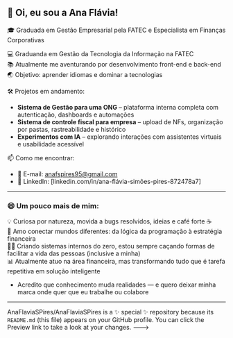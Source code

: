 ## 👋 Oi, eu sou a Ana Flávia!

🎓 Graduada em Gestão Empresarial pela FATEC e Especialista em Finanças Corporativas 

💻 Graduanda em Gestão da Tecnologia da Informação na FATEC  
📚 Atualmente me aventurando por desenvolvimento front-end e back-end  
🌏 Objetivo: aprender idiomas e dominar a tecnologias

🛠️ Projetos em andamento:  
- **Sistema de Gestão para uma ONG** – plataforma interna completa com autenticação, dashboards e automações  
- **Sistema de controle fiscal para empresa** – upload de NFs, organização por pastas, rastreabilidade e histórico  
- **Experimentos com IA** – explorando interações com assistentes virtuais e usabilidade acessível

📫 Como me encontrar:
- 📧 E-mail: anafspires95@gmail.com  
- 💼 LinkedIn: [linkedin.com/in/ana-flávia-simões-pires-872478a7]

---

### 😄 Um pouco mais de mim:

💡 Curiosa por natureza, movida a bugs resolvidos, ideias e café forte ☕  
🧩 Amo conectar mundos diferentes: da lógica da programação à estratégia financeira  
👩‍💻 Criando sistemas internos do zero, estou sempre caçando formas de facilitar a vida das pessoas (inclusive a minha)  
📊 Atualmente atuo na área financeira, mas transformando tudo que é tarefa repetitiva em solução inteligente  
- Acredito que conhecimento muda realidades — e quero deixar minha marca onde quer que eu trabalhe ou colabore  

---

AnaFlaviaSPires/AnaFlaviaSPires is a ✨ special ✨ repository because its `README.md` (this file) appears on your GitHub profile.
You can click the Preview link to take a look at your changes.
--->
